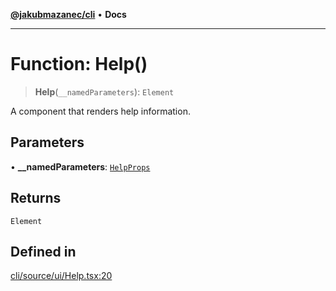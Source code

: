 [**@jakubmazanec/cli**](../README.md) • **Docs**

---

# Function: Help()

> **Help**(`__namedParameters`): `Element`

A component that renders help information.

## Parameters

• **\_\_namedParameters**: [`HelpProps`](../type-aliases/HelpProps.md)

## Returns

`Element`

## Defined in

[cli/source/ui/Help.tsx:20](https://github.com/jakubmazanec/tools/blob/eb8c22844f0a0aa0874efeab93afc2bd96c269e6/packages/cli/source/ui/Help.tsx#L20)
